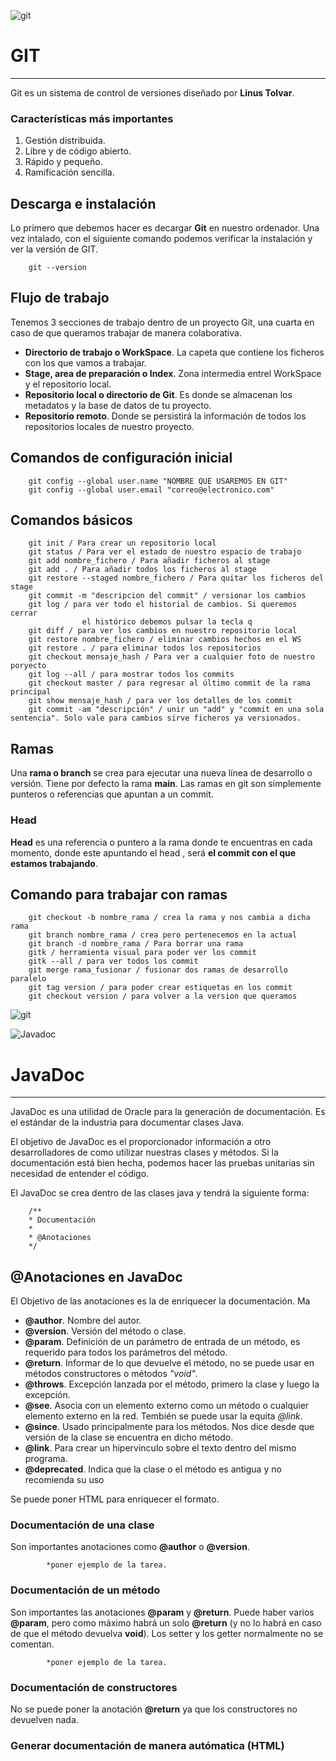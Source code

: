 ![git](https://it-junior.by/storage/photos/1/blog/GIT_tutorial_for_beginers.png)
# GIT 
***
Git es un sistema de control de versiones diseñado por **Linus Tolvar**. 

### Características más importantes
1. Gestión distribuida. 
2. Libre y de código abierto. 
3. Rápido y pequeño. 
4. Ramificación sencilla. 

## Descarga e instalación
Lo primero que debemos hacer es decargar **Git** en nuestro ordenador.
Una vez intalado, con el siguiente comando podemos verificar la instalación y ver la versión de GIT.

        git --version


## Flujo de trabajo 

Tenemos 3 secciones de trabajo dentro de un proyecto Git, una cuarta en caso de que queramos trabajar de manera colaborativa. 
* **Directorio de trabajo o WorkSpace**. La capeta que contiene los ficheros con los que vamos a trabajar.
* **Stage, area de preparación o Index**. Zona intermedia entrel WorkSpace y el repositorio local.
* **Repositorio local o directorio de Git**. Es donde se almacenan los metadatos y la base de datos de tu proyecto. 
* **Repositorio remoto**. Donde se persistirá la información de todos los repositorios locales de nuestro proyecto. 
 
## Comandos de configuración inicial
        git config --global user.name "NOMBRE QUE USAREMOS EN GIT"
        git config --global user.email "correo@electronico.com"

## Comandos básicos
        git init / Para crear un repositorio local
        git status / Para ver el estado de nuestro espacio de trabajo
        git add nombre_fichero / Para añadir ficheros al stage
        git add . / Para añadir todos los ficheros al stage
        git restore --staged nombre_fichero / Para quitar los ficheros del stage 
        git commit -m "descripcion del commit" / versionar los cambios
        git log / para ver todo el historial de cambios. Si queremos cerrar
                    el histórico debemos pulsar la tecla q
        git diff / para ver los cambios en nuestro repositorio local
        git restore nombre_fichero / eliminar cambios hechos en el WS
        git restore . / para eliminar todos los repositorios
        git checkout mensaje_hash / Para ver a cualquier foto de nuestro poryecto
        git log --all / para mostrar todos los commits
        git checkout master / para regresar al último commit de la rama principal
        git show mensaje_hash / para ver los detalles de los commit 
        git commit -am "descripción" / unir un "add" y "commit en una sola sentencia". Solo vale para cambios sirve ficheros ya versionados. 
        
## Ramas 
Una **rama o branch**  se crea para ejecutar una nueva línea de desarrollo o versión. Tiene por defecto la rama **main**.
Las ramas en git son simplemente punteros o referencias que apuntan a un commit. 

### Head
**Head** es una referencia o puntero a la rama donde te encuentras en cada momento, donde este apuntando el head , será **el commit con el que estamos trabajando**.

## Comando para trabajar con ramas

        git checkout -b nombre_rama / crea la rama y nos cambia a dicha rama 
        git branch nombre_rama / crea pero pertenecemos en la actual
        git branch -d nombre_rama / Para borrar una rama
        gitk / herramienta visual para poder ver los commit
        gitk --all / para ver todos los commit 
        git merge rama_fusionar / fusionar dos ramas de desarrollo paralelo 
        git tag version / para poder crear estiquetas en los commit
        git checkout version / para volver a la version que queramos
        
![git](https://blog.ida.cl/wp-content/uploads/sites/5/2018/08/Por-que-usamos-git.png)

![Javadoc](https://res.infoq.com/presentations/java-evolution-performance/en/slides/sl10.jpg)
# JavaDoc
***

JavaDoc es una utilidad de Oracle para la generación de documentación. Es el estándar de la industria para documentar clases Java. 

El objetivo de JavaDoc es el proporcionador información a otro desarrolladores de como utilizar nuestras clases y métodos. Si la documentación está bien hecha, podemos hacer las pruebas unitarias sin necesidad de entender el código. 

El JavaDoc se crea dentro de las clases java y tendrá la siguiente forma:
        
        /**
        * Documentación
        *
        * @Anotaciones
        */

        
## @Anotaciones en JavaDoc

El Objetivo de las anotaciones es la de enriquecer la documentación. Ma

* **@author**. Nombre del autor. 
* **@version**. Versión del método o clase. 
* **@param**. Definición de un parámetro de entrada de un método, es requerido para todos los parámetros del método. 
* **@return**. Informar de lo que devuelve el método, no se puede usar en métodos constructores o métodos *"void"*. 
* **@throws**. Excepción lanzada por el método, primero la clase y luego la excepción. 
* **@see**. Asocia con un elemento externo como un método o cualquier elemento externo en la red. Tembién se puede usar la equita *@link*.
* **@since**. Usado principalmente para los métodos. Nos dice desde que versión de la clase se encuentra en dicho método. 
* **@link**. Para crear un hipervinculo sobre el texto dentro del mismo programa. 
* **@deprecated**. Indica que la clase o el método es antigua y no recomienda su uso

Se puede poner HTML para enriquecer el formato. 

### Documentación de una clase

Son importantes anotaciones como **@author** o **@version**. 

            *poner ejemplo de la tarea. 



### Documentación de un método

Son importantes las anotaciones **@param** y **@return**. Puede haber varios **@param**, pero como máximo habrá un solo **@return** (y no lo habrá en caso de que el método devuelva **void**). Los setter y los getter normalmente no se comentan. 

            *poner ejemplo de la tarea.


### Documentación de constructores

No se puede poner la anotación **@return** ya que los constructores no devuelven nada. 

### Generar documentación de manera autómatica (HTML)